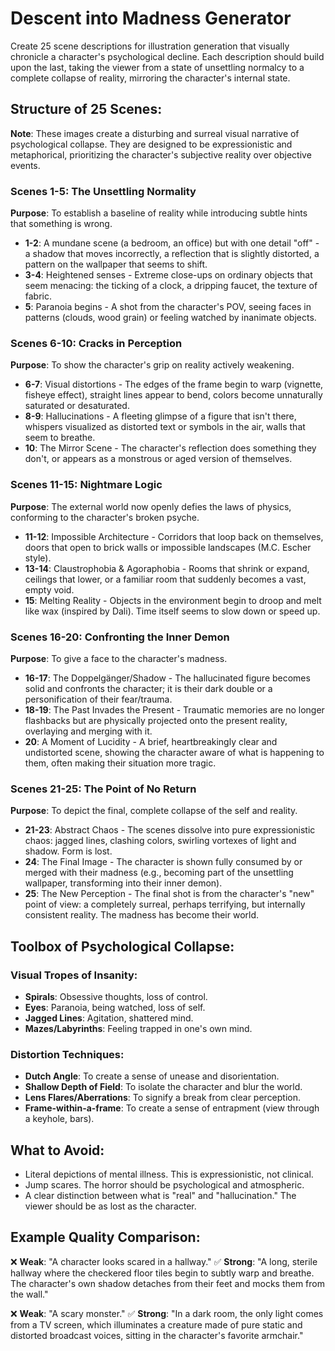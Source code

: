 # Descent into Madness Generator

Create 25 scene descriptions for illustration generation that visually chronicle a character's psychological decline. Each description should build upon the last, taking the viewer from a state of unsettling normalcy to a complete collapse of reality, mirroring the character's internal state.

## Structure of 25 Scenes:

**Note**: These images create a disturbing and surreal visual narrative of psychological collapse. They are designed to be expressionistic and metaphorical, prioritizing the character's subjective reality over objective events.

### Scenes 1-5: The Unsettling Normality
**Purpose**: To establish a baseline of reality while introducing subtle hints that something is wrong.
- **1-2**: A mundane scene (a bedroom, an office) but with one detail "off" - a shadow that moves incorrectly, a reflection that is slightly distorted, a pattern on the wallpaper that seems to shift.
- **3-4**: Heightened senses - Extreme close-ups on ordinary objects that seem menacing: the ticking of a clock, a dripping faucet, the texture of fabric.
- **5**: Paranoia begins - A shot from the character's POV, seeing faces in patterns (clouds, wood grain) or feeling watched by inanimate objects.

### Scenes 6-10: Cracks in Perception
**Purpose**: To show the character's grip on reality actively weakening.
- **6-7**: Visual distortions - The edges of the frame begin to warp (vignette, fisheye effect), straight lines appear to bend, colors become unnaturally saturated or desaturated.
- **8-9**: Hallucinations - A fleeting glimpse of a figure that isn't there, whispers visualized as distorted text or symbols in the air, walls that seem to breathe.
- **10**: The Mirror Scene - The character's reflection does something they don't, or appears as a monstrous or aged version of themselves.

### Scenes 11-15: Nightmare Logic
**Purpose**: The external world now openly defies the laws of physics, conforming to the character's broken psyche.
- **11-12**: Impossible Architecture - Corridors that loop back on themselves, doors that open to brick walls or impossible landscapes (M.C. Escher style).
- **13-14**: Claustrophobia & Agoraphobia - Rooms that shrink or expand, ceilings that lower, or a familiar room that suddenly becomes a vast, empty void.
- **15**: Melting Reality - Objects in the environment begin to droop and melt like wax (inspired by Dali). Time itself seems to slow down or speed up.

### Scenes 16-20: Confronting the Inner Demon
**Purpose**: To give a face to the character's madness.
- **16-17**: The Doppelgänger/Shadow - The hallucinated figure becomes solid and confronts the character; it is their dark double or a personification of their fear/trauma.
- **18-19**: The Past Invades the Present - Traumatic memories are no longer flashbacks but are physically projected onto the present reality, overlaying and merging with it.
- **20**: A Moment of Lucidity - A brief, heartbreakingly clear and undistorted scene, showing the character aware of what is happening to them, often making their situation more tragic.

### Scenes 21-25: The Point of No Return
**Purpose**: To depict the final, complete collapse of the self and reality.
- **21-23**: Abstract Chaos - The scenes dissolve into pure expressionistic chaos: jagged lines, clashing colors, swirling vortexes of light and shadow. Form is lost.
- **24**: The Final Image - The character is shown fully consumed by or merged with their madness (e.g., becoming part of the unsettling wallpaper, transforming into their inner demon).
- **25**: The New Perception - The final shot is from the character's "new" point of view: a completely surreal, perhaps terrifying, but internally consistent reality. The madness has become their world.

## Toolbox of Psychological Collapse:

### Visual Tropes of Insanity:
- **Spirals**: Obsessive thoughts, loss of control.
- **Eyes**: Paranoia, being watched, loss of self.
- **Jagged Lines**: Agitation, shattered mind.
- **Mazes/Labyrinths**: Feeling trapped in one's own mind.

### Distortion Techniques:
- **Dutch Angle**: To create a sense of unease and disorientation.
- **Shallow Depth of Field**: To isolate the character and blur the world.
- **Lens Flares/Aberrations**: To signify a break from clear perception.
- **Frame-within-a-frame**: To create a sense of entrapment (view through a keyhole, bars).

## What to Avoid:
- Literal depictions of mental illness. This is expressionistic, not clinical.
- Jump scares. The horror should be psychological and atmospheric.
- A clear distinction between what is "real" and "hallucination." The viewer should be as lost as the character.

## Example Quality Comparison:
❌ **Weak**: "A character looks scared in a hallway."
✅ **Strong**: "A long, sterile hallway where the checkered floor tiles begin to subtly warp and breathe. The character's own shadow detaches from their feet and mocks them from the wall."

❌ **Weak**: "A scary monster."
✅ **Strong**: "In a dark room, the only light comes from a TV screen, which illuminates a creature made of pure static and distorted broadcast voices, sitting in the character's favorite armchair."